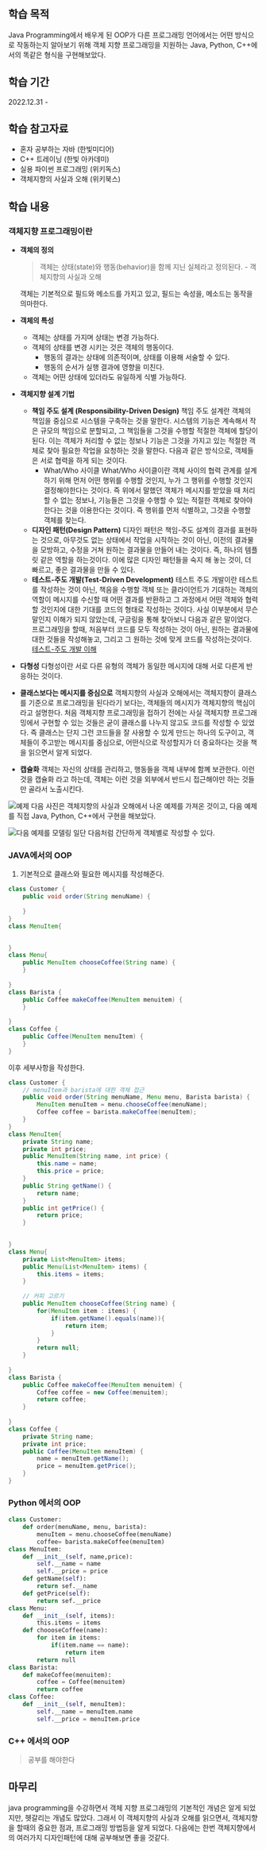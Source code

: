 ## 학습 목적

Java Programming에서 배우게 된 OOP가 다른 프로그래밍 언어에서는 어떤 방식으로 작동하는지 알아보기 위해 객체 지향 프로그래밍을 지원하는 Java, Python, C++에서의 똑같은 형식을 구현해보았다.

## 학습 기간

2022.12.31 - 

## 학습 참고자료

- 혼자 공부하는 자바 (한빛미디어)
- C++ 트레이닝 (한빛 아카데미)
- 실용 파이썬 프로그래밍 (위키독스)
- 객체지향의 사실과 오해 (위키북스)

## 학습 내용

### 객체지향 프로그래밍이란

- **객체의 정의**
    
    > 객체는 상태(state)와 행동(behavior)을 함께 지닌 실체라고 정의된다. - 객체지향의 사실과 오해
    > 
    
    객체는 기본적으로 필드와 메소드를 가지고 있고, 필드는 속성을, 메소드는 동작을 의마한다.
    
- **객체의 특성**
    - 객체는 상태를 가지며 상태는 변경 가능하다.
    - 객체의 상태를 변경 시키는 것은 객체의 행동이다.
        - 행동의 결과는 상태에 의존적이며, 상태를 이용해 서술할 수 있다.
        - 행동의 순서가 실행 결과에 영향을 미친다.
    - 객체는 어떤 상태에 있더라도 유일하게 식별 가능하다.
- **객체지향 설계 기법**
    - **책임 주도 설계 (Responsibility-Driven Design)**
		책임 주도 설계란 객체의 책임을 중심으로 시스템을 구축하는 것을 말한다.
		시스템의 기능은 계속해서 작은 규모의 책임으로 분할되고, 그 책임들을 그것을 수행할 			적절한 객체에 할당이 된다.  이는 객체가 처리할 수 없는 정보나 기능은 그것을 가지고 		 있는 적절한 객체로 찾아 필요한 작업을 요청하는 것을 말한다. 
       	다음과 같은 방식으로, 객체들은 서로 협력을 하게 되는 것이다. 
        - What/Who 사이클
        What/Who 사이클이란 객체 사이의 협력 관계를 설계하기 위해 먼저 어떤 행위를 수행할 것인지, 누가 그 행위를 수행할 것인지 결정해야한다는 것이다. 즉 위에서 말했던 객체가 메시지를 받았을 때 처리할 수 없는 정보나, 기능들은 그것을 수행할 수 있는 적절한 객체로 찾아야한다는 것을 이용한다는 것이다. 즉 행위를 먼저 식별하고, 그것을 수행할 객체를 찾는다. 
    - **디자인 패턴(Design Pattern)**
    디자인 패턴은 책임-주도 설계의 결과를 표현하는 것으로, 아무것도 없는 상태에서 작업을 시작하는 것이 아닌, 이전의 결과물을 모방하고, 수정을 거쳐 원하는 결과물을 만들어 내는 것이다. 
    즉, 하나의 템플릿 같은 역할을 하는것이다. 이에 많은 디자인 패턴들을 숙지 해 놓는 것이, 더 빠르고, 좋은 결과물을 만들 수 있다.
    - **테스트-주도 개발(Test-Driven Development)**
    테스트 주도 개발이란 테스트를 작성하는 것이 아닌, 책음을 수행할 객체 또는 클라이언트가 기대하는 객체의 역할이 메시지를 수신할 때 어떤 결과를 반환하고 그 과정에서 어떤 객체와 협력할 것인지에 대한 기대를 코드의 형태로 작성하는 것이다.
    사실 이부분에서 무슨 말인지 이해가 되지 않았는데, 구글링을 통해 찾아보니 다음과 같은 말이었다. 프로그래밍을 할때, 처음부터 코드를 모두 작성하는 것이 아닌, 원하는 결과물에 대한 것들을 작성해놓고, 그리고 그 원하는 것에 맞게 코드를 작성하는것이다.
    [테스트-주도 개발 이해](http://clipsoft.co.kr/wp/blog/tddtest-driven-development-%EB%B0%A9%EB%B2%95%EB%A1%A0/)
- **다형성**
다형성이란 서로 다른 유형의 객체가 동일한 메시지에 대해 서로 다른게 반응하는 것이다.
- **클래스보다는 메시지를 중심으로**
객체지향의 사실과 오해에서는 객체지향이 클래스를 기준으로 프로그래밍을 된다라기 보다는, 객체들의 메시지가 객체지향의 핵심이라고 설명한다. 
처음 객체지향 프로그래밍을 접하기 전에는 사실 객체지향 프로그래밍에서 구현할 수 있는 것들은 굳이 클래스를 나누지 않고도 코드를 작성할 수 있었다. 즉 클래스는 단지 그런 코드들을 잘 사용할 수 있게 만드는 하나의 도구이고, 객체들이 주고받는 메시지를 중심으로, 어떤식으로 작성할지가 더 중요하다는 것을 책을 읽으면서 알게 되었다.
- **캡슐화**
객체는 자신의 상태를 관리하고, 행동들을 객체 내부에 함꼐 보관한다. 이런 것을 캡슐화 라고 하는데, 객체는 이런 것을 외부에서 반드시 접근해야만 하는 것들만 골라서 노출시킨다. 

![예제](https://velog.velcdn.com/images/jinhuyk/post/9fddc424-6f72-44b8-bece-ef0c124cd056/image.png)
다음 사진은 객체지향의 사실과 오해에서 나온 예제를 가져온 것이고, 다음 예제를 직접 Java, Python, C++에서 구현을 해보았다.

![다음 예제를 모델링](https://velog.velcdn.com/images/jinhuyk/post/21b7f553-2cf1-47ad-a916-811da671153a/image.png)
일단 다음처럼 간단하게 객체별로 작성할 수 있다. 
### JAVA에서의 OOP
1. 기본적으로 클래스와 필요한 메시지를 작성해준다.
```java
class Customer {
	public void order(String menuName) {
		
	}
}
class MenuItem{

	
}
class Menu{
	public MenuItem chooseCoffee(String name) {
	}
	
}
class Barista {
	public Coffee makeCoffee(MenuItem menuitem) {
	}
	
}
class Coffee {
	public Coffee(MenuItem menuItem) {
	}
}

```
이후 세부사항을 작성한다.
```java
class Customer {
	// menuItem과 barista에 대한 객체 접근
	public void order(String menuName, Menu menu, Barista barista) {
		MenuItem menuItem = menu.chooseCoffee(menuName);
		Coffee coffee = barista.makeCoffee(menuItem);
	}
}
class MenuItem{
	private String name;
	private int price;
	public MenuItem(String name, int price) {
		this.name = name;
		this.price = price;
	}
	public String getName() {
		return name;
	}
	public int getPrice() {
		return price;
	}

	
}
class Menu{
	private List<MenuItem> items;
	public Menu(List<MenuItem> items) {
		this.items = items;
	}
	
	// 커피 고르기
	public MenuItem chooseCoffee(String name) {
		for(MenuItem item : items) {
			if(item.getName().equals(name)){
				return item;
			}
		}
		return null;
	}
	
}
class Barista {
	public Coffee makeCoffee(MenuItem menuitem) {
		Coffee coffee = new Coffee(menuitem);
		return coffee;
	}
	
}
class Coffee {
	private String name;
	private int price;
	public Coffee(MenuItem menuItem) {
		name = menuItem.getName();
		price = menuItem.getPrice();
	}
}
```
### Python 에서의 OOP
```python
class Customer:
    def order(menuName, menu, barista):
        menuItem = menu.chooseCoffee(menuName)
        coffee= barista.makeCoffee(menuItem)
class MenuItem:
    def __init__(self, name,price):
        self.__name = name
        self.__price = price
    def getName(self):
        return sef.__name
    def getPrice(self):
        return sef.__price
class Menu:
    def __init__(self, items):
        this.items = items
    def choooseCoffee(name):
        for item in items:
            if(item.name == name):
                return item
        return null
class Barista:
    def makeCoffee(menuitem):
        coffee = Coffee(menuitem)
        return coffee
class Coffee:
    def __init__(self, menuItem):
        self.__name = menuItem.name
        self.__price = menuItem.price
```
### C++ 에서의 OOP
> 공부를 해야한다

## 마무리
java programming을 수강하면서 객체 지향 프로그래밍의 기본적인 개념은 알게 되었지만, 헷갈리는 개념도 많았다. 그래서 이 객체지향의 사실과 오해를 읽으면서, 객체지향을 할때의 중요한 점과, 프로그래밍 방법등을 알게 되었다. 
다음에는 한번 객체지향에서의 여러가지 디자인패턴에 대해 공부해보면 좋을 것같다.
